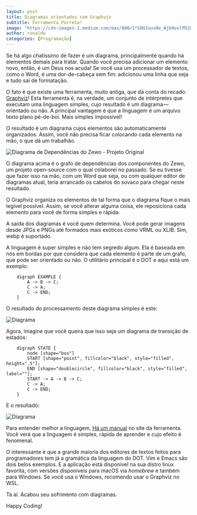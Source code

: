 ```yaml
---
layout: post
title: Diagramas orientados com Graphviz
subtitle: Ferramenta Porreta!
image: "https://cdn-images-1.medium.com/max/800/1*S0UJuuv0e_WjkHoxlPD20A.png"
author: ronaldo
categories: [Programação]
---
```


Se há algo chatíssimo de fazer é um diagrama, principalmente quando há elementos
demais para tratar. Quando você precisa adicionar um elemento novo, então, é um
Deus nos acuda! Se você usa um processador de textos, como o Word, é uma
dor-de-cabeça sem fim: adicionou uma linha que seja e tudo sai de formatação.

O fato é que existe uma ferramenta, muito antiga, que dá conta do recado:
[Graphviz](https://www.graphviz.org/)! Esta ferramenta é, na verdade, um
conjunto de intérpretes que executam uma linguagem simples, cujo resultado é um
diagrama — orientado ou não. A principal vantagem é que a linguagem é um arquivo
texto plano pé-de-boi. Mais simples impossível!

O resultado é um diagrama cujos elementos são automaticamente
organizados. Assim, você não precisa ficar colocando cada elemento na
mão, o que dá um trabalhão.

![Diagrama de Dependências do Zewo - Projeto Original](https://cdn-images-1.medium.com/max/600/1*jJTt3LJr9y6a933R7R0XHA.png)

O diagrama acima é o grafo de dependências dos componentes do Zewo, um projeto
open-source com o qual colaborei no passado. Se eu tivesse que fazer isso na
mão, com um Word que seja, ou com qualquer editor de diagramas atual, teria
arrancado os cabelos do sovaco para chegar neste resultado.

O Graphviz organiza os elementos de tal forma que o diagrama fique o mais
legível possível. Assim, se você alterar alguma coisa, ele reposiciona cada
elemento para você de forma simples e rápida.

A saída dos diagramas é você quem determina. Você pode gerar imagens desde JPGs
e PNGs até formados mais exóticos como VRML ou XLIB. Sim, webp é suportado.

A linguagem é super simples e não tem segredo algum. Ela é baseada em nós em
bordas por que considera que cada elemento é parte de um grafo, que pode ser
orientado ou não. O utilitário principal é o DOT e aqui está um exemplo:

```
    digraph EXAMPLE {
        A -> B -> C;
        C -> A;
        C -> END;
    }
```

O resultado do processamento deste diagrama simples é este:

![Diagrama](https://cdn-images-1.medium.com/max/800/1*Q4yPZXfDIoHoMrALjBU21g.png)

Agora, imagine que você queira que isso seja um diagrama de
transição de estados:
```
    digraph STATE {
        node [shape="box"]
        START [shape="point", fillcolor="black", style="filled", height=".5"];
        END [shape="doublecircle", fillcolor="black", style="filled", label=""];
        START -> A -> B -> C;
        C -> A;
        C -> END;
    }
```

E o resultado:

![Diagrama](https://cdn-images-1.medium.com/max/800/1*eQy03ufCu6F-0cvVMf86zg.png)

Para entender melhor a linguagem, [Há um
manual](https://graphviz.org/documentation/) no site da ferramenta. Você verá
que a linguagem é simples, rápida de aprender e cujo efeito é fenomenal.

O interessante é que a grande maioria dos editores de textos feitos para
programadores tem já a gramática da linguagem do DOT. Vim e Emacs são dois belos
exemplos. E a aplicação está disponível na sua distro linux favorita, com
versões disponíveis para macOS via *homebrew* e também para Windows. Se você usa
o Windows, recomendo usar o Graphviz no WSL.

Tá aí. Acabou seu sofrimento com diagramas.

Happy Coding!
